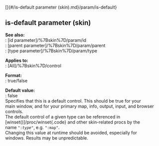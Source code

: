 []{#/is-default parameter (skin).md}/param/is-default}    
## is-default parameter (skin)    
**See also:**    
:   [id parameter]/%7Bskin%7D/param/id    
:   [parent parameter]/%7Bskin%7D/param/parent    
:   [type parameter]/%7Bskin%7D/param/type    
<!-- -->    
**Applies to:**    
:   [All]/%7Bskin%7D/control    
<!-- -->    
**Format:**    
:   true/false    
<!-- -->    
**Default value:**    
:   false    
Specifies that this is a default control. This should be true for your    
main window, and for your primary map, info, output, input, and browser    
controls.    
The default control of a given type can be referenced in    
[winset()]/proc/winset{.code} and other skin-related procs by the    
name `":`*`type`*`"`, e.g. `":map"`.    
Changing this value at runtime should be avoided, especially for    
windows. Results may be unpredictable.  